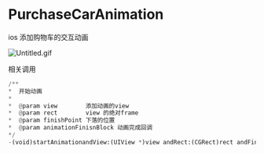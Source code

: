 # PurchaseCarAnimation
ios 添加购物车的交互动画

![Untitled.gif](http://upload-images.jianshu.io/upload_images/1306084-883f3fdcb2e74b08.gif?imageMogr2/auto-orient/strip)


相关调用
``` python
/**
*  开始动画
*
*  @param view        添加动画的view
*  @param rect        view 的绝对frame
*  @param finishPoint 下落的位置
*  @param animationFinisnBlock 动画完成回调
*/
-(void)startAnimationandView:(UIView *)view andRect:(CGRect)rect andFinisnRect:(CGPoint)finishPoint andFinishBlock:(animationFinisnBlock)completion;
```

